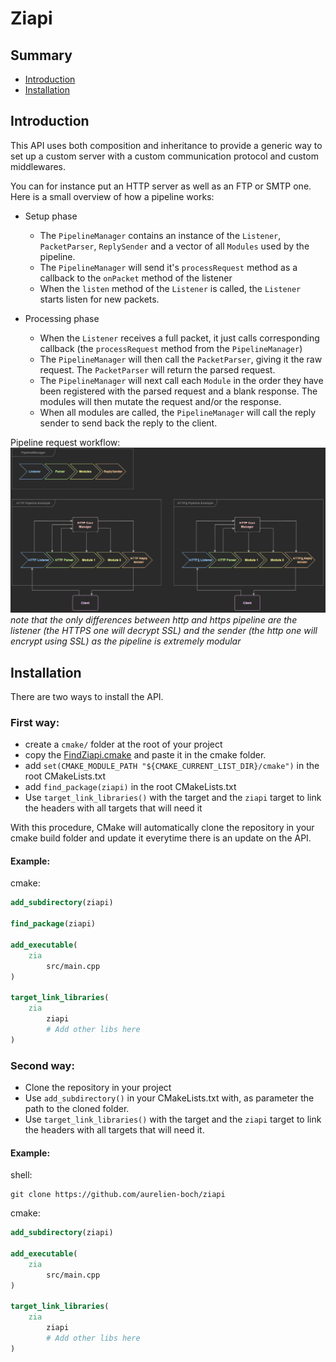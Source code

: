 # Ziapi

## Summary
 * [Introduction](#Introduction)
 * [Installation](#Installation)

## Introduction

This API uses both composition and inheritance to provide a generic way to set up
a custom server with a custom communication protocol and custom middlewares.

You can for instance put an HTTP server as well as an FTP or SMTP one.
Here is a small overview of how a pipeline works:

- Setup phase
    - The `PipelineManager` contains an instance of the `Listener`, `PacketParser`, `ReplySender` and a vector of all
      `Modules` used by the pipeline.
    - The `PipelineManager` will send it's `processRequest` method as a callback to the `onPacket` method of the
      listener
    - When the `listen` method of the `Listener` is called, the `Listener` starts listen for new packets.

- Processing phase
    - When the `Listener` receives a full packet, it just calls corresponding callback (the `processRequest` method from the
      `PipelineManager`)
    - The `PipelineManager` will then call the `PacketParser`, giving it the raw request. The `PacketParser` will return
      the parsed request.
    - The `PipelineManager` will next call each `Module` in the order they have been registered with the parsed request
      and a blank response. The modules will then mutate the request and/or the response.
    - When all modules are called, the `PipelineManager` will call the reply sender to send back the reply to the client.

Pipeline request workflow:
![Pipeline request workflow](doc/images/request_workflow.png)
*note that the only differences between http and https pipeline are the listener (the HTTPS one will decrypt SSL) and the
sender (the http one will encrypt using SSL) as the pipeline is extremely modular*

## Installation

There are two ways to install the API.

### First way:
* create a `cmake/` folder at the root of your project
* copy the [FindZiapi.cmake](FindZiapi.cmake) and paste it in the cmake folder.
* add `set(CMAKE_MODULE_PATH "${CMAKE_CURRENT_LIST_DIR}/cmake")` in the root CMakeLists.txt
* add `find_package(ziapi)` in the root CMakeLists.txt
* Use `target_link_libraries()` with the target and the `ziapi` target to link the headers with all targets that will
  need it

With this procedure, CMake will automatically clone the repository in your cmake build folder
and update it everytime there is an update on the API.

#### Example:
cmake:
```cmake
add_subdirectory(ziapi)

find_package(ziapi)

add_executable(
    zia
        src/main.cpp
)

target_link_libraries(
    zia
        ziapi
        # Add other libs here
)
```

### Second way:
* Clone the repository in your project
* Use `add_subdirectory()` in your CMakeLists.txt with, as parameter the path to the cloned folder.
* Use `target_link_libraries()` with the target and the `ziapi` target to link the headers with all targets that will
  need it.

#### Example:
shell:
```shell
git clone https://github.com/aurelien-boch/ziapi
```
cmake:
```cmake
add_subdirectory(ziapi)

add_executable(
    zia
        src/main.cpp
)

target_link_libraries(
    zia
        ziapi
        # Add other libs here
)
```
